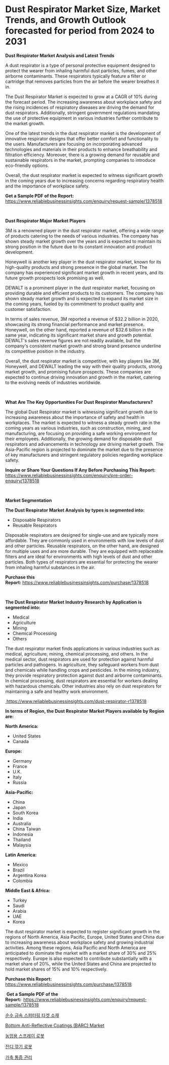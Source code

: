 <p><h1>Dust Respirator Market Size, Market Trends, and Growth Outlook forecasted for period from 2024 to 2031</h1></p><p><strong>Dust Respirator Market Analysis and Latest Trends</strong></p>
<p><p>A dust respirator is a type of personal protective equipment designed to protect the wearer from inhaling harmful dust particles, fumes, and other airborne contaminants. These respirators typically feature a filter or cartridge that removes particles from the air before the wearer breathes it in.</p><p>The Dust Respirator Market is expected to grow at a CAGR of 10% during the forecast period. The increasing awareness about workplace safety and the rising incidences of respiratory diseases are driving the demand for dust respirators. Additionally, stringent government regulations mandating the use of protective equipment in various industries further contribute to the market growth.</p><p>One of the latest trends in the dust respirator market is the development of innovative respirator designs that offer better comfort and functionality to the users. Manufacturers are focusing on incorporating advanced technologies and materials in their products to enhance breathability and filtration efficiency. Moreover, there is a growing demand for reusable and sustainable respirators in the market, prompting companies to introduce eco-friendly options.</p><p>Overall, the dust respirator market is expected to witness significant growth in the coming years due to increasing concerns regarding respiratory health and the importance of workplace safety.</p></p>
<p><strong>Get a Sample PDF of the Report:&nbsp;</strong> <a href="https://www.reliablebusinessinsights.com/enquiry/request-sample/1378518">https://www.reliablebusinessinsights.com/enquiry/request-sample/1378518</a></p>
<p>&nbsp;</p>
<p><strong>Dust Respirator Major Market Players</strong></p>
<p><p>3M is a renowned player in the dust respirator market, offering a wide range of products catering to the needs of various industries. The company has shown steady market growth over the years and is expected to maintain its strong position in the future due to its constant innovation and product development.</p><p>Honeywell is another key player in the dust respirator market, known for its high-quality products and strong presence in the global market. The company has experienced significant market growth in recent years, and its future growth prospects look promising as well.</p><p>DEWALT is a prominent player in the dust respirator market, focusing on providing durable and efficient products to its customers. The company has shown steady market growth and is expected to expand its market size in the coming years, fueled by its commitment to product quality and customer satisfaction.</p><p>In terms of sales revenue, 3M reported a revenue of $32.2 billion in 2020, showcasing its strong financial performance and market presence. Honeywell, on the other hand, reported a revenue of $32.6 billion in the same year, indicating its significant market share and growth potential. DEWALT's sales revenue figures are not readily available, but the company's consistent market growth and strong brand presence underline its competitive position in the industry.</p><p>Overall, the dust respirator market is competitive, with key players like 3M, Honeywell, and DEWALT leading the way with their quality products, strong market growth, and promising future prospects. These companies are expected to continue driving innovation and growth in the market, catering to the evolving needs of industries worldwide.</p></p>
<p>&nbsp;</p>
<p><strong>What Are The Key Opportunities For Dust Respirator Manufacturers?</strong></p>
<p><p>The global Dust Respirator market is witnessing significant growth due to increasing awareness about the importance of safety and health in workplaces. The market is expected to witness a steady growth rate in the coming years as various industries, such as construction, mining, and manufacturing, are focusing on providing a safe working environment for their employees. Additionally, the growing demand for disposable dust respirators and advancements in technology are driving market growth. The Asia-Pacific region is projected to dominate the market due to the presence of key manufacturers and stringent regulatory policies regarding workplace safety.</p></p>
<p><strong>Inquire or Share Your Questions If Any Before Purchasing This Report:</strong> <a href="https://www.reliablebusinessinsights.com/enquiry/pre-order-enquiry/1378518">https://www.reliablebusinessinsights.com/enquiry/pre-order-enquiry/1378518</a></p>
<p>&nbsp;</p>
<p><strong>Market Segmentation</strong></p>
<p><strong>The Dust Respirator Market Analysis by types is segmented into:</strong></p>
<p><ul><li>Disposable Respirators</li><li>Reusable Respirators</li></ul></p>
<p><p>Disposable respirators are designed for single-use and are typically more affordable. They are commonly used in environments with low levels of dust and other particles. Reusable respirators, on the other hand, are designed for multiple uses and are more durable. They are equipped with replaceable filters and are ideal for environments with high levels of dust and other particles. Both types of respirators are essential for protecting the wearer from inhaling harmful substances in the air.</p></p>
<p><strong>Purchase this Report:&nbsp;</strong><a href="https://www.reliablebusinessinsights.com/purchase/1378518">https://www.reliablebusinessinsights.com/purchase/1378518</a></p>
<p>&nbsp;</p>
<p><strong>The Dust Respirator Market Industry Research by Application is segmented into:</strong></p>
<p><ul><li>Medical</li><li>Agriculture</li><li>Mining</li><li>Chemical Processing</li><li>Others</li></ul></p>
<p><p>The dust respirator market finds applications in various industries such as medical, agriculture, mining, chemical processing, and others. In the medical sector, dust respirators are used for protection against harmful particles and pathogens. In agriculture, they safeguard workers from dust and chemicals while handling crops and pesticides. In the mining industry, they provide respiratory protection against dust and airborne contaminants. In chemical processing, dust respirators are essential for workers dealing with hazardous chemicals. Other industries also rely on dust respirators for maintaining a safe and healthy work environment.</p></p>
<p><a href="https://www.reliablebusinessinsights.com/dust-respirator-r1378518">&nbsp;https://www.reliablebusinessinsights.com/dust-respirator-r1378518</a></p>
<p><strong>In terms of Region, the Dust Respirator Market Players available by Region are:</strong></p>
<p>
    <p> <strong> North America: </strong>
        <ul>
            <li>United States</li>
            <li>Canada</li>
        </ul>
        </p> 
    <p> <strong> Europe: </strong>
        <ul>
            <li>Germany</li>
            <li>France</li>
            <li>U.K.</li>
            <li>Italy</li>
            <li>Russia</li>
        </ul>
        </p> 
    <p> <strong> Asia-Pacific: </strong>
        <ul>
            <li>China</li>
            <li>Japan</li>
            <li>South Korea</li>
            <li>India</li>
            <li>Australia</li>
            <li>China Taiwan</li>
            <li>Indonesia</li>
            <li>Thailand</li>
            <li>Malaysia</li>
        </ul>
        </p> 
    <p> <strong> Latin America: </strong>
        <ul>
            <li>Mexico</li>
            <li>Brazil</li>
            <li>Argentina Korea</li>
            <li>Colombia</li>
        </ul>
        </p> 
    <p> <strong> Middle East & Africa: </strong>
        <ul>
            <li>Turkey</li>
            <li>Saudi</li>
            <li>Arabia</li>
            <li>UAE</li>
            <li>Korea</li>
        </ul>
    </p>
    </p>
<p><p>The dust respirator market is expected to register significant growth in the regions of North America, Asia Pacific, Europe, United States and China due to increasing awareness about workplace safety and growing industrial activities. Among these regions, Asia Pacific and North America are anticipated to dominate the market with a market share of 30% and 25% respectively. Europe is also expected to contribute substantially with a market share of 20%, while the United States and China are projected to hold market shares of 15% and 10% respectively.</p></p>
<p><strong>Purchase this Report: </strong><a href="https://www.reliablebusinessinsights.com/purchase/1378518">https://www.reliablebusinessinsights.com/purchase/1378518</a></p>
<p>&nbsp;<strong>Get a Sample PDF of the Report:&nbsp;&nbsp;</strong><a href="https://www.reliablebusinessinsights.com/enquiry/request-sample/1378518">https://www.reliablebusinessinsights.com/enquiry/request-sample/1378518</a></p>
<p><strong></strong></p>
<p><p><a href="https://medium.com/@kennayundt/%EA%B8%80%EB%A1%9C%EB%B2%8C-%EC%88%9C%EC%88%98-%EA%B8%88%EC%86%8D-%EC%8A%A4%ED%8D%BC%ED%84%B0%EB%A7%81-%ED%83%80%EA%B2%9F-%EC%86%8C%EC%9E%AC-%EC%8B%9C%EC%9E%A5-%EA%B7%9C%EB%AA%A8%EB%8A%94-%EC%97%B0%ED%8F%89%EA%B7%A0-%EC%84%B1%EC%9E%A5%EB%A5%A0%EC%9D%B4-7-%EC%97%90-%EB%8B%AC%ED%95%A0-%EA%B2%83%EC%9C%BC%EB%A1%9C-%EC%98%88%EC%83%81%EB%90%98%EB%A9%B0-%EC%9D%B4-%EB%B3%B4%EA%B3%A0%EC%84%9C%EB%8A%94-2024%EB%85%84%EB%B6%80%ED%84%B0-2031%EB%85%84%EA%B9%8C%EC%A7%80%EC%9D%98-%EC%8B%9C%EC%9E%A5-%EC%84%B1%EC%9E%A5-%ED%8A%B8%EB%A0%8C%EB%93%9C-%EA%B8%B0%ED%9A%8C-%EB%B0%8F-%EC%98%88%EC%B8%A1%EC%9D%84-93042a569374">순수 금속 스퍼터링 타겟 소재</a></p><p><a href="https://github.com/wusalecollins540tpqoz/Market-Research-Report-List-3/blob/main/bottom-anti-reflective-coatings-barc-market.md">Bottom Anti-Reflective Coatings (BARC) Market</a></p><p><a href="https://github.com/plelbej847484502/Market-Research-Report-List-2/blob/main/3450286146649.md">농업용 스프레이 로봇</a></p><p><a href="https://github.com/vseigx30c9a1j/Market-Research-Report-List-2/blob/main/9696813146650.md">잔디 깎기 로봇</a></p><p><a href="https://medium.com/@llanajer/%EA%B8%80%EB%A1%9C%EB%B2%8C-%EA%B0%80%EC%B6%95-%ED%86%B5%EC%A6%9D-%EA%B4%80%EB%A6%AC-%EC%8B%9C%EC%9E%A5-%EB%B2%94%EC%9C%84%EC%97%90-%EB%8C%80%ED%95%9C-%EC%B2%A0%EC%A0%80%ED%95%9C-%EB%B6%84%EC%84%9D-%EB%B0%8F-2024%EB%85%84%EB%B6%80%ED%84%B0-2031%EB%85%84%EA%B9%8C%EC%A7%80-%EC%98%88%EC%B8%A1%EB%90%9C-%EB%A7%A4%EB%85%84-%EC%9D%98-%EA%B8%89%EA%B2%A9%ED%95%9C-%EC%84%B1%EC%9E%A5%EB%A5%A0-5523ab5e09ed">가축 통증 관리</a></p></p>